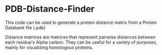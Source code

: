 # PDB-Distance-Finder

This code can be used to generate a protein distance matrix from a Protein Databank file (.pdb)

Distance matrices are matrices that represent pairwise distances between each residue's Alpha carbon. They can be useful for
a variety of purposes, mainly for visualizing homologous proteins. 


